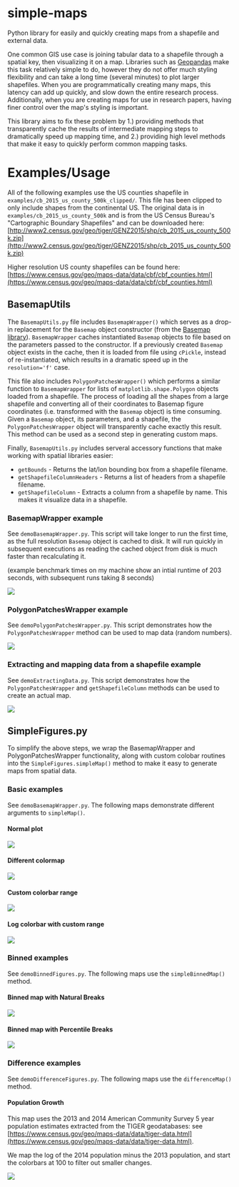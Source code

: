 # simple-maps
Python library for easily and quickly creating maps from a shapefile and external data.

One common GIS use case is joining tabular data to a shapefile through a spatial key, then visualizing it on a map.
Libraries such as [Geopandas](geopandas.org) make this task relatively simple to do, however they do not offer much styling flexibility and can take a long time (several minutes) to plot larger shapefiles.
When you are programmatically creating many maps, this latency can add up quickly, and slow down the entire research process.
Additionally, when you are creating maps for use in research papers, having finer control over the map's styling is important.

This library aims to fix these problem by 1.) providing methods that transparently cache the results of intermediate mapping steps to dramatically speed up mapping time, and 2.) providing high level methods that make it easy to quickly perform common mapping tasks.


# Examples/Usage

All of the following examples use the US counties shapefile in `examples/cb_2015_us_county_500k_clipped/`. This file has been clipped to only include shapes from the continental US. The original data is in `examples/cb_2015_us_county_500k` and is from the US Census Bureau's "Cartographic Boundary Shapefiles" and can be downloaded here: [http://www2.census.gov/geo/tiger/GENZ2015/shp/cb_2015_us_county_500k.zip](http://www2.census.gov/geo/tiger/GENZ2015/shp/cb_2015_us_county_500k.zip)

Higher resolution US county shapefiles can be found here: [https://www.census.gov/geo/maps-data/data/cbf/cbf_counties.html](https://www.census.gov/geo/maps-data/data/cbf/cbf_counties.html)

## BasemapUtils

The `BasemapUtils.py` file includes `BasemapWrapper()` which serves as a drop-in replacement for the `Basemap` object constructor (from the [Basemap library](http://matplotlib.org/basemap/)).
`BasemapWrapper` caches instantiated `Basemap` objects to file based on the parameters passed to the constructor.
If a previously created `Basemap` object exists in the cache, then it is loaded from file using `cPickle`, instead of re-instantiated, which results in a dramatic speed up in the `resolution='f'` case.

This file also includes `PolygonPatchesWrapper()` which performs a similar function to `BasemapWrapper` for lists of `matplotlib.shape.Polygon` objects loaded from a shapefile. The process of loading all the shapes from a large shapefile and converting all of their coordinates to Basemap figure coordinates (i.e. transformed with the `Basemap` object) is time consuming. Given a `Basemap` object, its parameters, and a shapefile, the `PolygonPatchesWrapper` object will transparently cache exactly this result. This method can be used as a second step in generating custom maps.

Finally, `BasemapUtils.py` includes serveral accessory functions that make working with spatial libraries easier:
- `getBounds` - Returns the lat/lon bounding box from a shapefile filename.
- `getShapefileColumnHeaders` - Returns a list of headers from a shapefile filename.
- `getShapefileColumn` - Extracts a column from a shapefile by name. This makes it visualize data in a shapefile.

### BasemapWrapper example

See `demoBasemapWrapper.py`. This script will take longer to run the first time, as the full resolution `Basemap` object is cached to disk. It will run quickly in subsequent executions as reading the cached object from disk is much faster than recalculating it.

(example benchmark times on my machine show an intial runtime of 203 seconds, with subsequent runs taking 8 seconds)

![](examples/demoBasemapWrapper.png)

### PolygonPatchesWrapper example

See `demoPolygonPatchesWrapper.py`. This script demonstrates how the `PolygonPatchesWrapper` method can be used to map data (random numbers). 

![](examples/demoPolygonPatchesWrapper.png)

### Extracting and mapping data from a shapefile example

See `demoExtractingData.py`. This script demonstrates how the `PolygonPatchesWrapper` and `getShapefileColumn` methods can be used to create an actual map.

![](examples/demoExtractingData.png)

## SimpleFigures.py

To simplify the above steps, we wrap the BasemapWrapper and PolygonPatchesWrapper functionality, along with custom colobar routines into the `SimpleFigures.simpleMap()` method to make it easy to generate maps from spatial data.

### Basic examples

See `demoBasemapWrapper.py`. The following maps demonstrate different arguments to `simpleMap()`.

#### Normal plot
![](examples/demoSimpleFigureNormal.png)

#### Different colormap
![](examples/demoSimpleFigureDifferentColormap.png)

#### Custom colorbar range
![](examples/demoSimpleFigureCustomColorbarRange.png)

#### Log colorbar with custom range
![](examples/demoSimpleFigureLogCustomColorbarRange.png)


### Binned examples

See `demoBinnedFigures.py`. The following maps use the `simpleBinnedMap()` method.

#### Binned map with Natural Breaks

![](examples/demoBinnedFigureNaturalBreaks.png)

#### Binned map with Percentile Breaks

![](examples/demoBinnedFigurePercentileBreaks.png)


### Difference examples

See `demoDifferenceFigures.py`. The following maps use the `differenceMap()` method.

#### Population Growth

This map uses the 2013 and 2014 American Community Survey 5 year population estimates extracted from the TIGER geodatabases: see [https://www.census.gov/geo/maps-data/data/tiger-data.html](https://www.census.gov/geo/maps-data/data/tiger-data.html).

We map the log of the 2014 population minus the 2013 population, and start the colorbars at $100$ to filter out smaller changes.

![](examples/demoDifferenceFigure.png)
